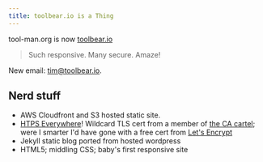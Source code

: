 ```yaml
---
title: toolbear.io is a Thing
---
```

tool-man.org is now [toolbear.io](//toolbear.io)
<!--more-->

> Such responsive.
> Many secure.
> Amaze!

New email: [tim@toolbear.io](mailto:tim@toolbear.io).

## Nerd stuff

* AWS Cloudfront and S3 hosted static site.
* [HTPS Everywhere](https://www.eff.org/HTTPS-EVERYWHERE)! Wildcard TLS cert from a member of [the CA cartel](https://ssl.comodo.com/); were I smarter I'd have
  gone with a free cert from [Let's Encrypt](https://letsencrypt.org/)
* Jekyll static blog ported from hosted wordpress
* HTML5; middling CSS; baby's first responsive site